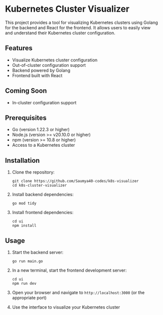 # Kubernetes Cluster Visualizer

This project provides a tool for visualizing Kubernetes clusters using Golang for the backend and React for the frontend. It allows users to easily view and understand their Kubernetes cluster configuration.

## Features

- Visualize Kubernetes cluster configuration
- Out-of-cluster configuration support
- Backend powered by Golang
- Frontend built with React

## Coming Soon

- In-cluster configuration support

## Prerequisites

- Go (version 1.22.3 or higher)
- Node.js (version >= v20.10.0 or higher)
- npm (version >= 10.8 or higher)
- Access to a Kubernetes cluster

## Installation

1. Clone the repository:
   ```
   git clone https://github.com/Saumya40-codes/k8s-visualizer
   cd k8s-cluster-visualizer
   ```

2. Install backend dependencies:
   ```
   go mod tidy
   ```

3. Install frontend dependencies:
   ```
   cd ui
   npm install
   ```

## Usage

1. Start the backend server:
   ```
   go run main.go
   ```

2. In a new terminal, start the frontend development server:
   ```
   cd ui
   npm run dev
   ```

3. Open your browser and navigate to `http://localhost:3000` (or the appropriate port)

4. Use the interface to visualize your Kubernetes cluster
